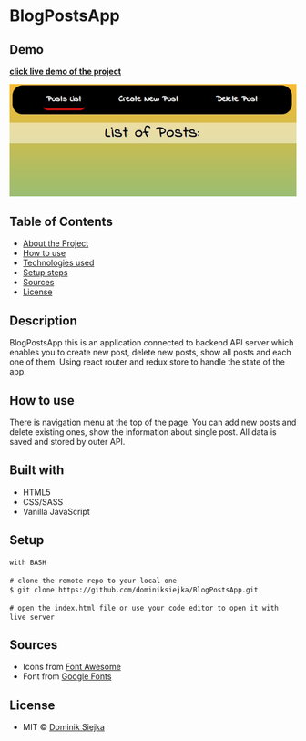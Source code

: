 # BlogPostsApp

## Demo

[**click live demo of the project**](https://dominiksiejka.github.io/BlogPostsApp)

![BlogPostsApp preview](./src/assets/blogposts.jpg)

## Table of Contents

- [About the Project](#description)
- [How to use](#how-to-use)
- [Technologies used](#built-with)
- [Setup steps](#setup)
- [Sources](#sources)
- [License](#license)

## Description

BlogPostsApp this is an application connected to backend API server which enables you to create new post, delete new posts, show all posts and each one of them. Using react router and redux store to handle the state of the app.

## How to use

There is navigation menu at the top of the page. You can add new posts and delete existing ones, show the information about single post. All data is saved and stored by outer API.

## Built with

- HTML5
- CSS/SASS
- Vanilla JavaScript

## Setup

```
with BASH

# clone the remote repo to your local one
$ git clone https://github.com/dominiksiejka/BlogPostsApp.git

# open the index.html file or use your code editor to open it with live server

```

## Sources

- Icons from [Font Awesome ](https://fontawesome.com)
- Font from [Google Fonts ](https://fonts.google.com/)

## License

- MIT © [Dominik Siejka ](https://github.com/dominiksiejka/BlogPostsApp)
